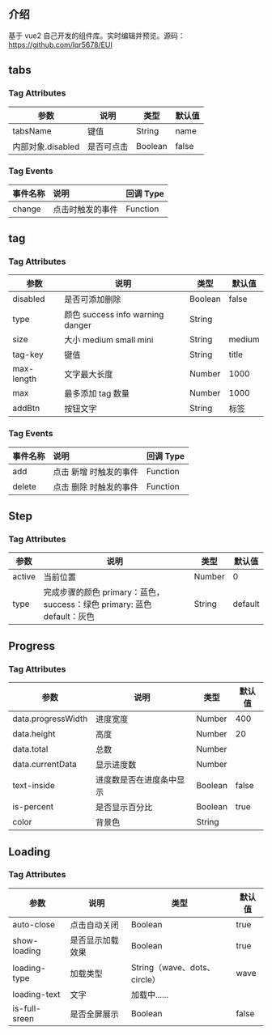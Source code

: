## 介绍

基于 vue2 自己开发的组件库。实时编辑并预览。源码：https://github.com/lqr5678/EUI

## tabs

<vuep template="#myTabs"></vuep>

<script v-pre type="text/x-template" id="myTabs">
<template>
  <div>
    {{tab}}
    <my-tabs
      :tabs="tabs"
      v-model="tab"
      @change="change"
    >
    </my-tabs>
  </div>
</template>
<script>
module.exports = {
  data () {
    return {
      tab: 0,
      tabs: [
        { name: '图片' },
        { name: '视频' },
        { name: '文件'},
        // { name: '代码', disabled: true },
      ]
    }
  },
  methods:{
    change(index, item){
      console.log(index)
      console.log(item)
    }
  }
}
</script>

### Tag Attributes

| 参数     | 说明       | 类型    | 默认值 |
| -------- | ---------- | ------- | ------ |
| tabsName | 键值       | String  | name   |
| 内部对象.disabled | 是否可点击 | Boolean | false  |

### Tag Events

| 事件名称 | 说明             | 回调 Type |
| :------- | :--------------- | :-------- |
| change   | 点击时触发的事件 | Function  |

## tag

<vuep template="#myTag"></vuep>

<script v-pre type="text/x-template" id="myTag">
<template>
  <div>
    {{tag}}
    <my-tag v-model="tag" @add="add" @delete="deleteFn"></my-tag>
  </div>
</template>
<script>
module.exports = {
  data () {
    return {
      tag: [{"title": "标签1"}, {"title": "标签2"}]
    }
  },
  methods:{
    add(item){
      console.log(item)
    },
    deleteFn(item){
      console.log(item)
    }
  }
}
</script>

### Tag Attributes

| 参数       | 说明                             | 类型    | 默认值 |
| ---------- | -------------------------------- | ------- | ------ |
| disabled   | 是否可添加删除                   | Boolean | false  |
| type       | 颜色 success info warning danger | String  |        |
| size       | 大小 medium small mini           | String  | medium |
| tag-key    | 键值                             | String  | title  |
| max-length | 文字最大长度                     | Number  | 1000   |
| max        | 最多添加 tag 数量                | Number  | 1000   |
| addBtn     | 按钮文字                         | String  | 标签   |

### Tag Events

| 事件名称 | 说明                   | 回调 Type |
| :------- | :--------------------- | :-------- |
| add      | 点击 新增 时触发的事件 | Function  |
| delete   | 点击 删除 时触发的事件 | Function  |



## Step

<vuep template="#myStep"></vuep>

<script v-pre type="text/x-template" id="myStep">
<template>
  <div>
    <my-step :active="active" type="success" :steps-list="stepsList"></my-step>
  </div>
</template>
<script>
module.exports = {
  data () {
    return {
      active: 0,
      stepsList: [
        { title: '标题1', desc: '我是描述一' },
        { title: '标题2', desc: '我是描述二' },
        { title: '标题3', desc: '我是描述三' },
        { title: '标题4', desc: '我是描述四' },
      ]
    }
  },
  methods:{
    add(item){
      console.log(item)
    },
    deleteFn(item){
      console.log(item)
    }
  }
}
</script>

### Tag Attributes

| 参数       | 说明                             | 类型    | 默认值 |
| ---------- | -------------------------------- | ------- | ------ |
| active   | 当前位置                   | Number | 0  |
| type       | 完成步骤的颜色 primary：蓝色，success：绿色   primary: 蓝色  default：灰色 | String  |   default     |



## Progress

<vuep template="#myProgress"></vuep>

<script v-pre type="text/x-template" id="myProgress">
<template>
  <div>
    <my-progress :data="progressObj" :is-percent="false"></my-progress>
  </div>
</template>
<script>
module.exports = {
  data () {
    return {
      progressObj: {
        progressWidth: 100,
        height: '30',
        currentData: 50,
        total: 100,
      }
    }
  }
}
</script>

### Tag Attributes

| 参数       | 说明                             | 类型    | 默认值 |
| ---------- | -------------------------------- | ------- | ------ |
| data.progressWidth   | 进度宽度                   | Number | 400  |
| data.height   | 高度                   | Number | 20  |
| data.total       | 总数  | Number  |        |
| data.currentData       | 显示进度数  | Number  |        |
| text-inside       | 进度数是否在进度条中显示  | Boolean  |  false      |
| is-percent       | 是否显示百分比  | Boolean  |  true      |
| color       | 背景色  | String  |        |



## Loading

<vuep template="#myLoading"></vuep>

<script v-pre type="text/x-template" id="myLoading">
<template>
  <div>
    <my-loading :is-full-sreen="false" loading-type="wave"></my-loading>
  </div>
</template>
<script>
</script>

### Tag Attributes

| 参数       | 说明                             | 类型    | 默认值 |
| ---------- | -------------------------------- | ------- | ------ |
| auto-close   | 点击自动关闭                   | Boolean | true  |
| show-loading   | 是否显示加载效果                   | Boolean | true  |
| loading-type       | 加载类型  | String（wave、dots、circle）  |  wave      |
| loading-text       | 文字  | 加载中......  |        |
| is-full-sreen       | 是否全屏展示  | Boolean  |  false      |